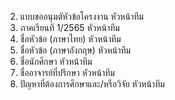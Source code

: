 2.	แบบขออนุมตัหัวข้อโครงงาน	หัวหน้าทีม
3.	ภาคเรียนที 1/2565	หัวหน้าทีม
4.	ชื่อหัวข้อ (ภาษาไทย)	หัวหน้าทีม
5.	ชื่อหัวข้อ (ภาษาอังกฤษ)	หัวหน้าทีม
6.	ชื่อนักศึกษา	หัวหน้าทีม
7.	ชื่ออาจารย์ที่ปรึกษา	หัวหน้าทีม
8.	ปัญหาที่ต้องการศึกษาและ/หรือวิจัย	หัวหน้าทีม
